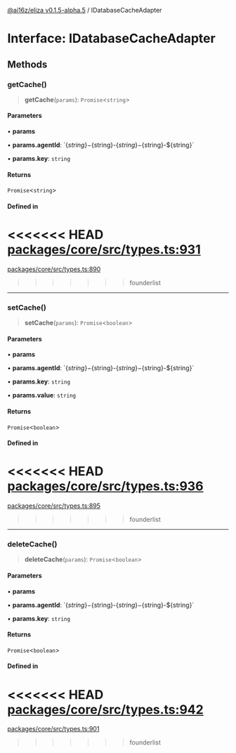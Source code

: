 [@ai16z/eliza v0.1.5-alpha.5](../index.md) / IDatabaseCacheAdapter

# Interface: IDatabaseCacheAdapter

## Methods

### getCache()

> **getCache**(`params`): `Promise`\<`string`\>

#### Parameters

• **params**

• **params.agentId**: \`$\{string\}-$\{string\}-$\{string\}-$\{string\}-$\{string\}\`

• **params.key**: `string`

#### Returns

`Promise`\<`string`\>

#### Defined in

<<<<<<< HEAD
[packages/core/src/types.ts:931](https://github.com/ai16z/eliza/blob/main/packages/core/src/types.ts#L931)
=======
[packages/core/src/types.ts:890](https://github.com/konstantine25b/eliza/blob/main/packages/core/src/types.ts#L890)
>>>>>>> founderlist

***

### setCache()

> **setCache**(`params`): `Promise`\<`boolean`\>

#### Parameters

• **params**

• **params.agentId**: \`$\{string\}-$\{string\}-$\{string\}-$\{string\}-$\{string\}\`

• **params.key**: `string`

• **params.value**: `string`

#### Returns

`Promise`\<`boolean`\>

#### Defined in

<<<<<<< HEAD
[packages/core/src/types.ts:936](https://github.com/ai16z/eliza/blob/main/packages/core/src/types.ts#L936)
=======
[packages/core/src/types.ts:895](https://github.com/konstantine25b/eliza/blob/main/packages/core/src/types.ts#L895)
>>>>>>> founderlist

***

### deleteCache()

> **deleteCache**(`params`): `Promise`\<`boolean`\>

#### Parameters

• **params**

• **params.agentId**: \`$\{string\}-$\{string\}-$\{string\}-$\{string\}-$\{string\}\`

• **params.key**: `string`

#### Returns

`Promise`\<`boolean`\>

#### Defined in

<<<<<<< HEAD
[packages/core/src/types.ts:942](https://github.com/ai16z/eliza/blob/main/packages/core/src/types.ts#L942)
=======
[packages/core/src/types.ts:901](https://github.com/konstantine25b/eliza/blob/main/packages/core/src/types.ts#L901)
>>>>>>> founderlist
